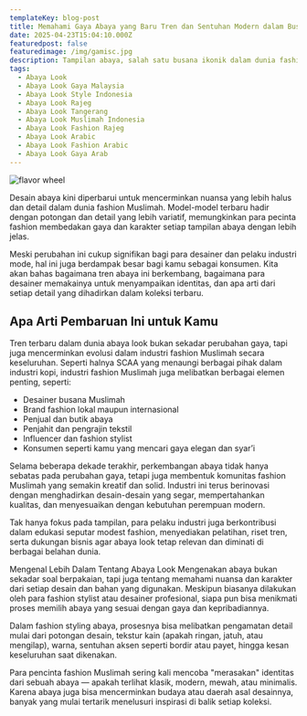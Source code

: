 ```yaml
---
templateKey: blog-post
title: Memahami Gaya Abaya yang Baru Tren dan Sentuhan Modern dalam Busana Muslimah
date: 2025-04-23T15:04:10.000Z
featuredpost: false
featuredimage: /img/gamisc.jpg
description: Tampilan abaya, salah satu busana ikonik dalam dunia fashion Muslimah, kini hadir dengan sentuhan baru yang lebih segar dan modern. Untuk pertama kalinya dalam beberapa tahun terakhir, desain abaya mengalami pembaruan besar-besaran, menjadikannya lebih stylish namun tetap menjaga kesan anggun dan syar’i, Abaya eksklusif dengan potongan mewah dan kemasan premium. Dihasilkan dengan teliti untuk wanita yang menghargai kualiti dan penampilan yang mempesona di setiap langkah.
tags:
  - Abaya Look
  - Abaya Look Gaya Malaysia
  - Abaya Look Style Indonesia
  - Abaya Look Rajeg 
  - Abaya Look Tangerang 
  - Abaya Look Muslimah Indonesia
  - Abaya Look Fashion Rajeg 
  - Abaya Look Arabic
  - Abaya Look Fashion Arabic
  - Abaya Look Gaya Arab
---
```

![flavor wheel](/img/gamisc.jpg)

Desain abaya kini diperbarui untuk mencerminkan nuansa yang lebih halus dan detail dalam dunia fashion Muslimah.
Model-model terbaru hadir dengan potongan dan detail yang lebih variatif, memungkinkan para pecinta fashion membedakan gaya dan karakter setiap tampilan abaya dengan lebih jelas.

Meski perubahan ini cukup signifikan bagi para desainer dan pelaku industri mode, hal ini juga berdampak besar bagi kamu sebagai konsumen. Kita akan bahas bagaimana tren abaya ini berkembang, bagaimana para desainer memakainya untuk menyampaikan identitas, dan apa arti dari setiap detail yang dihadirkan dalam koleksi terbaru.

## Apa Arti Pembaruan Ini untuk Kamu
Tren terbaru dalam dunia abaya look bukan sekadar perubahan gaya, tapi juga mencerminkan evolusi dalam industri fashion Muslimah secara keseluruhan. Seperti halnya SCAA yang menaungi berbagai pihak dalam industri kopi, industri fashion Muslimah juga melibatkan berbagai elemen penting, seperti:

* Desainer busana Muslimah
* Brand fashion lokal maupun internasional
* Penjual dan butik abaya
* Penjahit dan pengrajin tekstil
* Influencer dan fashion stylist
* Konsumen seperti kamu yang mencari gaya elegan dan syar’i

Selama beberapa dekade terakhir, perkembangan abaya tidak hanya sebatas pada perubahan gaya, tetapi juga membentuk komunitas fashion Muslimah yang semakin kreatif dan solid.
Industri ini terus berinovasi dengan menghadirkan desain-desain yang segar, mempertahankan kualitas, dan menyesuaikan dengan kebutuhan perempuan modern.

Tak hanya fokus pada tampilan, para pelaku industri juga berkontribusi dalam edukasi seputar modest fashion, menyediakan pelatihan, riset tren, serta dukungan bisnis agar abaya look tetap relevan dan diminati di berbagai belahan dunia.

Mengenal Lebih Dalam Tentang Abaya Look
Mengenakan abaya bukan sekadar soal berpakaian, tapi juga tentang memahami nuansa dan karakter dari setiap desain dan bahan yang digunakan. Meskipun biasanya dilakukan oleh para fashion stylist atau desainer profesional, siapa pun bisa menikmati proses memilih abaya yang sesuai dengan gaya dan kepribadiannya.

Dalam fashion styling abaya, prosesnya bisa melibatkan pengamatan detail mulai dari potongan desain, tekstur kain (apakah ringan, jatuh, atau mengilap), warna, sentuhan aksen seperti bordir atau payet, hingga kesan keseluruhan saat dikenakan.

Para pencinta fashion Muslimah sering kali mencoba "merasakan" identitas dari sebuah abaya — apakah terlihat klasik, modern, mewah, atau minimalis. Karena abaya juga bisa mencerminkan budaya atau daerah asal desainnya, banyak yang mulai tertarik menelusuri inspirasi di balik setiap koleksi.